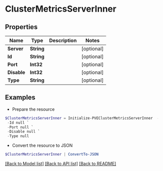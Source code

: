 # ClusterMetricsServerInner
## Properties

Name | Type | Description | Notes
------------ | ------------- | ------------- | -------------
**Server** | **String** |  | [optional] 
**Id** | **String** |  | [optional] 
**Port** | **Int32** |  | [optional] 
**Disable** | **Int32** |  | [optional] 
**Type** | **String** |  | [optional] 

## Examples

- Prepare the resource
```powershell
$ClusterMetricsServerInner = Initialize-PVEClusterMetricsServerInner  -Server null `
 -Id null `
 -Port null `
 -Disable null `
 -Type null
```

- Convert the resource to JSON
```powershell
$ClusterMetricsServerInner | ConvertTo-JSON
```

[[Back to Model list]](../README.md#documentation-for-models) [[Back to API list]](../README.md#documentation-for-api-endpoints) [[Back to README]](../README.md)

